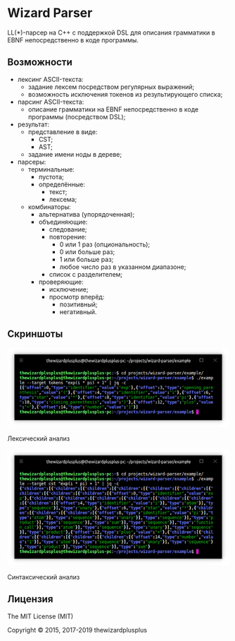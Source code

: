 # Wizard Parser

LL(\*)-парсер на C++ с поддержкой DSL для описания грамматики в EBNF непосредственно в коде программы.

## Возможности

* лексинг ASCII-текста:
	* задание лексем посредством регулярных выражений;
	* возможность исключения токенов из результирующего списка;
* парсинг ASCII-текста:
	* описание грамматики на EBNF непосредственно в коде программы (посредством DSL);
* результат:
	* представление в виде:
		* CST;
		* AST;
	* задание имени ноды в дереве;
* парсеры:
	* терминальные:
		* пустота;
		* определённые:
			* текст;
			* лексема;
	* комбинаторы:
		* альтернатива (упорядоченная);
		* объединяющие:
			* следование;
			* повторение:
				* 0 или 1 раз (опциональность);
				* 0 или больше раз;
				* 1 или больше раз;
				* любое число раз в указанном диапазоне;
			* список с разделителем;
		* проверяющие:
			* исключение;
			* просмотр вперёд:
				* позитивный;
				* негативный.

## Скриншоты

![Лексический анализ](screenshots/screenshot_00.png)

Лексический анализ

![Синтаксический анализ](screenshots/screenshot_01.png)

Синтаксический анализ

## Лицензия

The MIT License (MIT)

Copyright &copy; 2015, 2017-2019 thewizardplusplus
